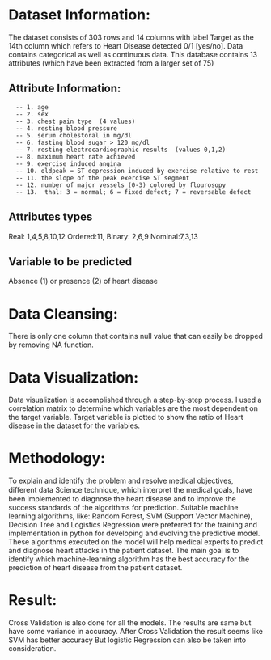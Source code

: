 # Dataset Information:
The dataset consists of 303 rows and 14 columns with label Target as the 14th column which refers to Heart Disease detected 0/1 [yes/no].
Data contains categorical as well as continuous data.
This database contains 13 attributes (which have been extracted from
a larger set of 75)       

Attribute Information:
------------------------
      -- 1. age       
      -- 2. sex       
      -- 3. chest pain type  (4 values)       
      -- 4. resting blood pressure  
      -- 5. serum cholestoral in mg/dl      
      -- 6. fasting blood sugar > 120 mg/dl       
      -- 7. resting electrocardiographic results  (values 0,1,2)
      -- 8. maximum heart rate achieved  
      -- 9. exercise induced angina    
      -- 10. oldpeak = ST depression induced by exercise relative to rest   
      -- 11. the slope of the peak exercise ST segment     
      -- 12. number of major vessels (0-3) colored by flourosopy        
      -- 13.  thal: 3 = normal; 6 = fixed defect; 7 = reversable defect     

Attributes types
-----------------
Real: 1,4,5,8,10,12
Ordered:11,
Binary: 2,6,9
Nominal:7,3,13

Variable to be predicted
------------------------
Absence (1) or presence (2) of heart disease

# Data Cleansing:
There is only one column that contains null value that can easily be dropped by removing NA function.
# Data Visualization:
Data visualization is accomplished through a step-by-step process. I used a correlation matrix to determine which variables are the most dependent on the target variable. Target variable is plotted to show the ratio of Heart disease in the dataset for the variables.
# Methodology:
To explain and identify the problem and resolve medical objectives, diﬀerent data Science technique, which interpret the medical goals, have been implemented to diagnose the heart disease and to improve the success standards of the algorithms for prediction. Suitable machine learning algorithms, like: Random Forest, SVM (Support Vector Machine), Decision Tree and Logistics Regression were preferred for the training and implementation in python for developing and evolving the predictive model. These algorithms executed on the model will help medical experts to predict and diagnose heart attacks in the patient dataset. The main goal is to identify which machine-learning algorithm has the best accuracy for the prediction of heart disease from the patient dataset.
# Result:
Cross Validation is also done for all the models. The results are same but have some variance in accuracy. After Cross Validation the result seems like SVM has better accuracy But logistic Regression can also be taken into consideration.
